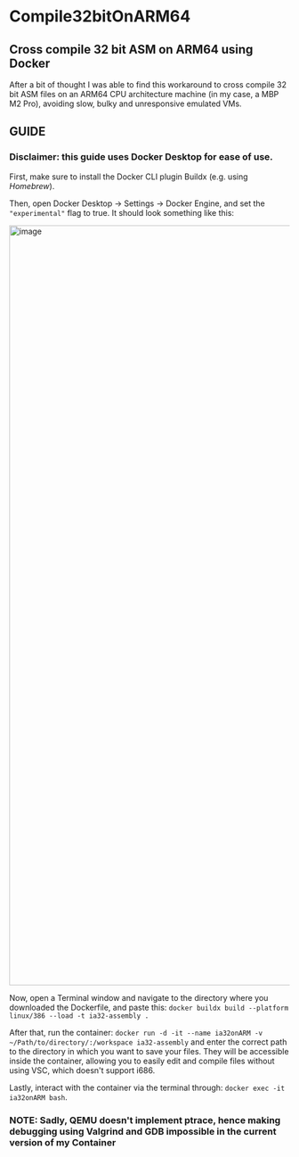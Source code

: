 # Compile32bitOnARM64
## Cross compile 32 bit ASM on ARM64 using Docker

After a bit of thought I was able to find this workaround to cross compile 32 bit ASM files on an ARM64 CPU architecture machine (in my case, a MBP M2 Pro), avoiding slow, bulky and unresponsive emulated VMs.

## GUIDE
### Disclaimer: this guide uses Docker Desktop for ease of use.

First, make sure to install the Docker CLI plugin Buildx (e.g. using _Homebrew_).

Then, open Docker Desktop -> Settings -> Docker Engine, and set the `` "experimental" `` flag to true. It should look something like this:



<img width="1363" alt="image" src="https://github.com/prollyyes/Compile32bitOnARM64/assets/127027878/fa9337ae-3ad9-42ae-9cfd-72b271d2948b">




Now, open a Terminal window and navigate to the directory where you downloaded the Dockerfile, and paste this: `docker buildx build --platform linux/386 --load -t ia32-assembly .`

After that, run the container: `docker run -d -it --name ia32onARM -v ~/Path/to/directory/:/workspace ia32-assembly` and enter the correct path to the directory in which you want to save your files. They will be accessible inside the container, allowing you to easily edit and compile files without using VSC, which doesn't support i686.

Lastly, interact with the container via the terminal through: `docker exec -it ia32onARM bash`.


### NOTE: Sadly, QEMU doesn't implement ptrace, hence making debugging using Valgrind and GDB impossible in the current version of my Container
